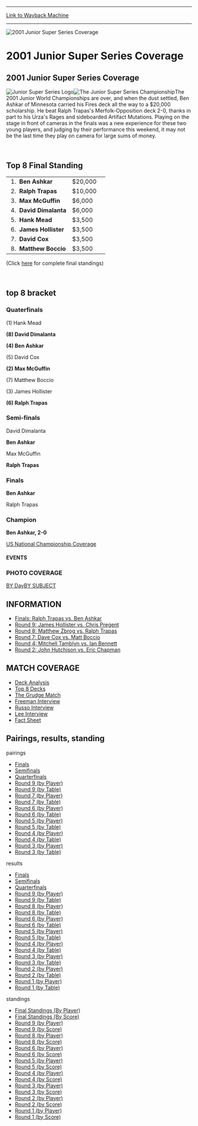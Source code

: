 
---
[Link to Wayback Machine](https://web.archive.org/web/20160303190943/http://magic.wizards.com/en/events/coverage/jsss01)

[_metadata_:description]:- "2001 Junior Super Series Coverage"
[_metadata_:generator]:- "Drupal 7 (http://drupal.org)"
[_metadata_:node]:- "760231"
[_metadata_:source]:- "div-block-system-main"
[_metadata_:title]:- "2001 Junior Super Series Coverage"
[_metadata_:wayback_capture_timestamp]:- "2016-03-03 19:09:43"
[_metadata_:wayback_raw_url]:- "https://web.archive.org/web/20160303190943id_/http://magic.wizards.com/en/events/coverage/jsss01"
[_metadata_:wayback_url]:- "http://magic.wizards.com/en/events/coverage/jsss01"
---







![2001 Junior Super Series Coverage](https://media.magic.wizards.com/images/banner/large_1_4.jpg)





2001 Junior Super Series Coverage
=================================












2001 Junior Super Series Coverage
---------------------------------


![Junior Super Series Logo](https://media.magic.wizards.com/image_legacy_migration/sideboard/images/JSSlogo.jpg)![The Junior Super Series Championship](https://media.magic.wizards.com/image_legacy_migration/sideboard/images/JSS01/jsspana.jpg)The 2001 Junior World Championships are over, and when the dust settled, Ben Ashkar of Minnesota carried his Fires deck all the way to a $20,000 scholarship. He beat Ralph Trapas's Merfolk-Opposition deck 2-0, thanks in part to his Urza's Rages and sideboarded Artifact Mutations. Playing on the stage in front of cameras in the finals was a new experience for these two young players, and judging by their performance this weekend, it may not be the last time they play on camera for large sums of money.


 



Top 8 Final Standing
--------------------




|  |  |  |
| --- | --- | --- |
|  1.  **Ben Ashkar** | $20,000 |
|  2.  **Ralph Trapas** | $10,000 |
|  3.  **Max McGuffin** | $6,000 |
|  4.  **David Dimalanta** | $6,000 |
|  5.  **Hank Mead** | $3,500 |
|  6.  **James Hollister** | $3,500 |
|  7.  **David Cox** | $3,500 |
|  8.  **Matthew Boccio** | $3,500 |


(Click [here](/en/articles/archive/event-coverage/final-standings-score-2015-10-13-9) for complete final standings)


 


top 8 bracket
-------------





### Quaterfinals





(1) Hank Mead




**(8) David Dimalanta**






**(4) Ben Ashkar**




(5) David Cox






**(2) Max McGuffin**




(7) Matthew Boccio






(3) James Hollister




**(6) Ralph Trapas**







### Semi-finals





David Dimalanta




**Ben Ashkar**






Max McGuffin




**Ralph Trapas**







### Finals





**Ben Ashkar**




Ralph Trapas







### Champion





**Ben Ashkar, 2-0**








[US National Championship Coverage](/en/articles/archive/event-coverage/2001-united-states-national-championship-2015-10-13)  









#### EVENTS


### PHOTO COVERAGE


[BY Day](/en/articles/archive/event-coverage/2001-junior-super-series-2015-10-13)[BY SUBJECT](/en/articles/archive/event-coverage/2001-junior-super-series-2015-10-13)









INFORMATION
-----------


* [Finals: Ralph Trapas vs. Ben Ashkar](/en/articles/archive/event-coverage/finals-feature-match-ralph-trapas-vs-ben-ashkar-2015-10-13)
* [Round 9: James Hollister vs. Chris Pregent](/en/articles/archive/event-coverage/round-9-feature-match-james-hollister-vs-chris-pregent-2015-10-13)
* [Round 8: Matthew Zbrog vs. Ralph Trapas](/en/articles/archive/event-coverage/round-8-feature-match-matthew-zbrog-vs-ralph-trapas-2015-10-13)
* [Round 7: Dave Cox vs. Matt Boccio](/en/articles/archive/event-coverage/round-7-feature-match-dave-cox-vs-matt-boccio-2015-10-13)
* [Round 4: Mitchell Tamblyn vs. Ian Bennett](/en/articles/archive/event-coverage/round-4-feature-match-mitchell-tamblyn-vs-ian-bennett-2015-10-13)
* [Round 2: John Hutchison vs. Eric Chapman](/en/articles/archive/event-coverage/round-2-feature-match-john-hutchison-vs-eric-chapman-2015-10-13)


MATCH COVERAGE
--------------


* [Deck Analysis](/en/articles/archive/event-coverage/deck-analysis-2015-10-13)
* [Top 8 Decks](/en/articles/archive/event-coverage/top-8-decks-2015-10-13-13)
* [The Grudge Match](/en/articles/archive/event-coverage/grudge-match-2015-10-13)
* [Freeman Interview](/en/articles/archive/event-coverage/interview-scott-freeman-2015-10-13)
* [Russo Interview](/en/articles/archive/event-coverage/interview-spencer-russo-2015-10-13)
* [Lee Interview](/en/articles/archive/event-coverage/interview-james-lee-2015-10-13)
* [Fact Sheet](/en/articles/archive/event-coverage/2001-junior-super-series-coverage-2015-10-13)


Pairings, results, standing
---------------------------



pairings


* [Finals](/en/articles/archive/event-coverage/finals-pairing-2015-10-13-19)
* [Semifinals](/en/articles/archive/event-coverage/semifinal-pairings-2015-10-13-17)
* [Quarterfinals](/en/articles/archive/event-coverage/quarterfinal-pairings-2015-10-13-12)
* [Round 9 (by Player)](/en/articles/archive/event-coverage/round-9-pairings-player-2015-10-13-10)
* [Round 9 (by Table)](/en/articles/archive/event-coverage/round-9-pairings-table-2015-10-13-12)
* [Round 7 (by Player)](/en/articles/archive/event-coverage/round-7-pairings-player-2015-10-13-10)
* [Round 7 (by Table)](/en/articles/archive/event-coverage/round-7-pairings-table-2015-10-13-12)
* [Round 6 (by Player)](/en/articles/archive/event-coverage/round-6-pairings-player-2015-10-13-9)
* [Round 6 (by Table)](/en/articles/archive/event-coverage/round-6-pairings-table-2015-10-13-12)
* [Round 5 (by Player)](/en/articles/archive/event-coverage/round-5-pairings-player-2015-10-13-10)
* [Round 5 (by Table)](/en/articles/archive/event-coverage/round-5-pairings-table-2015-10-13-13)
* [Round 4 (by Player)](/en/articles/archive/event-coverage/round-4-pairings-player-2015-10-13-10)
* [Round 4 (by Table)](/en/articles/archive/event-coverage/round-4-pairings-table-2015-10-13-13)
* [Round 3 (by Player)](/en/articles/archive/event-coverage/round-3-pairings-player-2015-10-13-10)
* [Round 3 (by Table)](/en/articles/archive/event-coverage/round-3-pairings-table-2015-10-13-13)


results


* [Finals](/en/articles/archive/event-coverage/finals-result-2015-10-13-19)
* [Semifinals](/en/articles/archive/event-coverage/semifinal-results-2015-10-13-17)
* [Quarterfinals](/en/articles/archive/event-coverage/quarterfinal-results-2015-10-13-14)
* [Round 9 (by Player)](/en/articles/archive/event-coverage/round-9-results-player-2015-10-13-10)
* [Round 9 (by Table)](/en/articles/archive/event-coverage/round-9-results-table-2015-10-13-12)
* [Round 8 (by Player)](/en/articles/archive/event-coverage/round-8-results-player-2015-10-13-10)
* [Round 8 (by Table)](/en/articles/archive/event-coverage/round-8-results-table-2015-10-13-12)
* [Round 6 (by Player)](/en/articles/archive/event-coverage/round-6-results-player-2015-10-13-10)
* [Round 6 (by Table)](/en/articles/archive/event-coverage/round-6-results-table-2015-10-13-12)
* [Round 5 (by Player)](/en/articles/archive/event-coverage/round-5-results-player-2015-10-13-9)
* [Round 5 (by Table)](/en/articles/archive/event-coverage/round-5-results-table-2015-10-13-10)
* [Round 4 (by Player)](/en/articles/archive/event-coverage/round-4-results-player-2015-10-13-10)
* [Round 4 (by Table)](/en/articles/archive/event-coverage/round-4-results-table-2015-10-13-13)
* [Round 3 (by Player)](/en/articles/archive/event-coverage/round-3-results-player-2015-10-13-10)
* [Round 3 (by Table)](/en/articles/archive/event-coverage/round-3-results-table-2015-10-13-12)
* [Round 2 (by Player)](/en/articles/archive/event-coverage/round-2-results-player-2015-10-13-10)
* [Round 2 (by Table)](/en/articles/archive/event-coverage/round-2-results-table-2015-10-13-12)
* [Round 1 (by Player)](/en/articles/archive/event-coverage/round-1-results-player-2015-10-13-10)
* [Round 1 (by Table)](/en/articles/archive/event-coverage/round-1-results-table-2015-10-13-12)


standings


* [Final Standings (By Player)](/en/articles/archive/event-coverage/final-standings-player-2015-10-13-9)
* [Final Standings (By Score)](/en/articles/archive/event-coverage/final-standings-score-2015-10-13-9)
* [Round 9 (by Player)](/en/articles/archive/event-coverage/round-9-standings-player-2015-10-13-10)
* [Round 9 (by Score)](/en/articles/archive/event-coverage/round-9-standings-score-2015-10-13-12)
* [Round 8 (by Player)](/en/articles/archive/event-coverage/round-8-standings-player-2015-10-13-10)
* [Round 8 (by Score)](/en/articles/archive/event-coverage/round-8-standings-score-2015-10-13-12)
* [Round 6 (by Player)](/en/articles/archive/event-coverage/round-6-standings-player-2015-10-13-10)
* [Round 6 (by Score)](/en/articles/archive/event-coverage/round-6-standings-score-2015-10-13-13)
* [Round 5 (by Player)](/en/articles/archive/event-coverage/round-5-standings-player-2015-10-13-9)
* [Round 5 (by Score)](/en/articles/archive/event-coverage/round-5-standings-score-2015-10-13-12)
* [Round 4 (by Player)](/en/articles/archive/event-coverage/round-4-standings-player-2015-10-13-9)
* [Round 4 (by Score)](/en/articles/archive/event-coverage/round-4-standings-score-2015-10-13-13)
* [Round 3 (by Player)](/en/articles/archive/event-coverage/round-3-standings-player-2015-10-13-10)
* [Round 3 (by Score)](/en/articles/archive/event-coverage/round-3-standings-score-2015-10-13-13)
* [Round 2 (by Player)](/en/articles/archive/event-coverage/round-2-standings-player-2015-10-13-10)
* [Round 2 (by Score)](/en/articles/archive/event-coverage/round-2-standings-score-2015-10-13-13)
* [Round 1 (by Player)](/en/articles/archive/event-coverage/round-1-standings-player-2015-10-13-10)
* [Round 1 (by Score)](/en/articles/archive/event-coverage/round-1-standings-score-2015-10-13-13)



 

